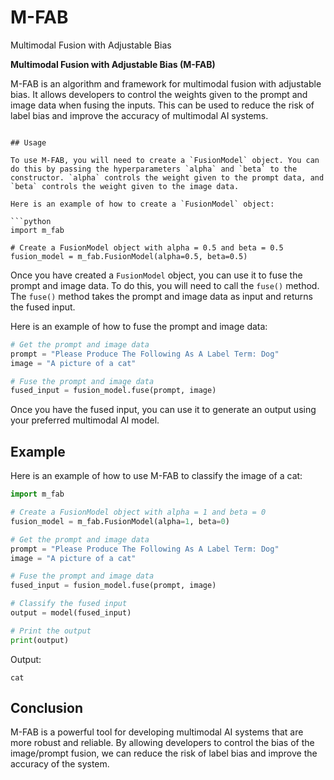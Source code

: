# M-FAB
Multimodal Fusion with Adjustable Bias

**Multimodal Fusion with Adjustable Bias (M-FAB)**

M-FAB is an algorithm and framework for multimodal fusion with adjustable bias. It allows developers to control the weights given to the prompt and image data when fusing the inputs. This can be used to reduce the risk of label bias and improve the accuracy of multimodal AI systems.

```

## Usage

To use M-FAB, you will need to create a `FusionModel` object. You can do this by passing the hyperparameters `alpha` and `beta` to the constructor. `alpha` controls the weight given to the prompt data, and `beta` controls the weight given to the image data.

Here is an example of how to create a `FusionModel` object:

```python
import m_fab

# Create a FusionModel object with alpha = 0.5 and beta = 0.5
fusion_model = m_fab.FusionModel(alpha=0.5, beta=0.5)
```

Once you have created a `FusionModel` object, you can use it to fuse the prompt and image data. To do this, you will need to call the `fuse()` method. The `fuse()` method takes the prompt and image data as input and returns the fused input.

Here is an example of how to fuse the prompt and image data:

```python
# Get the prompt and image data
prompt = "Please Produce The Following As A Label Term: Dog"
image = "A picture of a cat"

# Fuse the prompt and image data
fused_input = fusion_model.fuse(prompt, image)
```

Once you have the fused input, you can use it to generate an output using your preferred multimodal AI model.

## Example

Here is an example of how to use M-FAB to classify the image of a cat:

```python
import m_fab

# Create a FusionModel object with alpha = 1 and beta = 0
fusion_model = m_fab.FusionModel(alpha=1, beta=0)

# Get the prompt and image data
prompt = "Please Produce The Following As A Label Term: Dog"
image = "A picture of a cat"

# Fuse the prompt and image data
fused_input = fusion_model.fuse(prompt, image)

# Classify the fused input
output = model(fused_input)

# Print the output
print(output)
```

Output:

```
cat
```

## Conclusion

M-FAB is a powerful tool for developing multimodal AI systems that are more robust and reliable. By allowing developers to control the bias of the image/prompt fusion, we can reduce the risk of label bias and improve the accuracy of the system.
